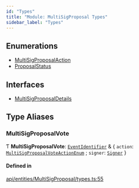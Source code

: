 ```yaml
---
id: "Types"
title: "Module: MultiSigProposal Types"
sidebar_label: "Types"
---
```


## Enumerations

- [MultiSigProposalAction](../../../../../enums/API/Entities/MultiSigProposal/Types/MultiSigProposalAction/MultiSigProposalAction.md)
- [ProposalStatus](../../../../../enums/API/Entities/MultiSigProposal/Types/ProposalStatus/ProposalStatus.md)

## Interfaces

- [MultiSigProposalDetails](../../../../../interfaces/API/Entities/MultiSigProposal/Types/MultiSigProposalDetails/MultiSigProposalDetails.md)

## Type Aliases

### MultiSigProposalVote

Ƭ **MultiSigProposalVote**: [`EventIdentifier`](../../../../../interfaces/Types/EventIdentifier/EventIdentifier.md) & \{ `action`: [`MultiSigProposalVoteActionEnum`](../../../../../enums/Types/MultiSigProposalVoteActionEnum/MultiSigProposalVoteActionEnum.md) ; `signer`: [`Signer`](../../../../Types/Types.md#signer)  }

#### Defined in

[api/entities/MultiSigProposal/types.ts:55](https://github.com/PolymeshAssociation/polymesh-sdk/blob/daafaa68f/src/api/entities/MultiSigProposal/types.ts#L55)
